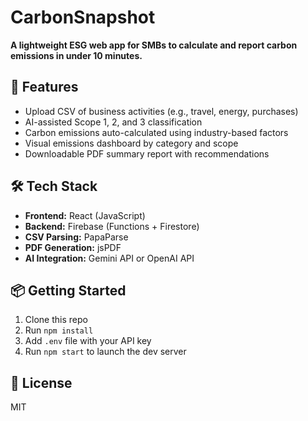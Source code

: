# CarbonSnapshot

**A lightweight ESG web app for SMBs to calculate and report carbon emissions in under 10 minutes.**

## 🚀 Features
- Upload CSV of business activities (e.g., travel, energy, purchases)
- AI-assisted Scope 1, 2, and 3 classification
- Carbon emissions auto-calculated using industry-based factors
- Visual emissions dashboard by category and scope
- Downloadable PDF summary report with recommendations

## 🛠️ Tech Stack
- **Frontend:** React (JavaScript)
- **Backend:** Firebase (Functions + Firestore)
- **CSV Parsing:** PapaParse
- **PDF Generation:** jsPDF
- **AI Integration:** Gemini API or OpenAI API

## 📦 Getting Started
1. Clone this repo
2. Run `npm install`
3. Add `.env` file with your API key
4. Run `npm start` to launch the dev server

## 📄 License
MIT

